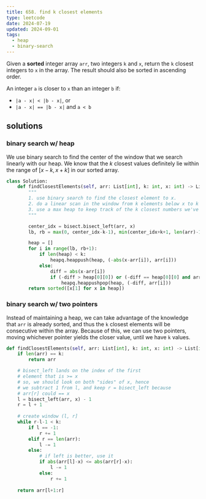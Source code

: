 ```yaml
---
title: 658. find k closest elements
type: leetcode
date: 2024-07-19
updated: 2024-09-01
tags:
  - heap
  - binary-search
---
```


Given a **sorted** integer array `arr`, two integers `k` and `x`, return the `k` closest integers to `x` in the array. The result should also be sorted in ascending order.

An integer `a` is closer to `x` than an integer `b` if:

- `|a - x| < |b - x|`, or
- `|a - x| == |b - x|` and `a < b`

## solutions

### binary search w/ heap

We use binary search to find the center of the window that we search linearly with our heap. We know that the $k$ closest values definitely lie within the range of $[x-k, x+k]$ in our sorted array.

```python
class Solution:
    def findClosestElements(self, arr: List[int], k: int, x: int) -> List[int]:
        """
        1. use binary search to find the closest element to x.
        2. do a linear scan in the window from k elements below x to k elements above x. (maybe k+1 to be safe).
        3. use a max heap to keep track of the k closest numbers we've seen.
        """

        center_idx = bisect.bisect_left(arr, x)
        lb, rb = max(0, center_idx-k-1), min(center_idx+k+1, len(arr)-1)

        heap = []
        for i in range(lb, rb+1):
            if len(heap) < k:
                heapq.heappush(heap, (-abs(x-arr[i]), arr[i]))
            else:
                diff = abs(x-arr[i])
                if (-diff > heap[0][0]) or (-diff == heap[0][0] and arr[i] < heap[0][1]):
                    heapq.heappushpop(heap, (-diff, arr[i]))
        return sorted([x[1] for x in heap])
```

### binary search w/ two pointers

Instead of maintaining a heap, we can take advantage of the knowledge that `arr` is already sorted, and thus the `k` closest elements will be consecutive within the array. Because of this, we can use two pointers, moving whichever pointer yields the closer value, until we have `k` values.

```python
def findClosestElements(self, arr: List[int], k: int, x: int) -> List[int]:
	if len(arr) == k:
		return arr

	# bisect_left lands on the index of the first
	# element that is >= x
	# so, we should look on both "sides" of x, hence
	# we subtract 1 from l, and keep r = bisect_left because
	# arr[r] could == x
	l = bisect_left(arr, x) - 1
	r = l + 1
	  
	# create window (l, r]
	while r-l-1 < k:
		if l == -1:
			r += 1
		elif r == len(arr):
			l -= 1
		else:
			# if left is better, use it
			if abs(arr[l]-x) <= abs(arr[r]-x):
				l -= 1
			else:
				r += 1
	  
	return arr[l+1:r]
```
